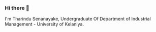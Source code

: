 ### Hi there 👋

I'm Tharindu Senanayake, Undergraduate Of Department of Industrial Management - University of Kelaniya.
